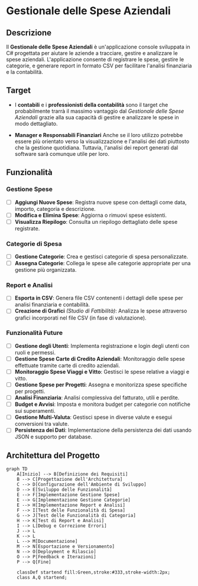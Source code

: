 # Gestionale delle Spese Aziendali

## Descrizione

Il **Gestionale delle Spese Aziendali** è un'applicazione console sviluppata in C# progettata per aiutare le aziende a tracciare, gestire e analizzare le spese aziendali. L'applicazione consente di registrare le spese, gestire le categorie, e generare report in formato CSV per facilitare l'analisi finanziaria e la contabilità.

## Target
 - I **contabili** e i **professionisti della contabilità** sono il target che probabilmente trarrà il massimo vantaggio dal *Gestionale delle Spese Aziendali* grazie alla sua capacità di gestire e analizzare le spese in modo dettagliato.

 - **Manager e Responsabili Finanziari**  Anche se il loro utilizzo potrebbe essere più orientato verso la visualizzazione e l'analisi dei dati piuttosto che la gestione quotidiana. Tuttavia, l'analisi dei report generati dal software sarà comunque utile per loro.

## Funzionalità

### Gestione Spese
- [ ]  **Aggiungi Nuove Spese**: Registra nuove spese con dettagli come data, importo, categoria e descrizione.
- [ ]  **Modifica e Elimina Spese**: Aggiorna o rimuovi spese esistenti.
- [ ]  **Visualizza Riepilogo**: Consulta un riepilogo dettagliato delle spese registrate.

### Categorie di Spesa
- [ ]  **Gestione Categorie**: Crea e gestisci categorie di spesa personalizzate.
- [ ]  **Assegna Categorie**: Collega le spese alle categorie appropriate per una gestione più organizzata.

### Report e Analisi
- [ ]  **Esporta in CSV**: Genera file CSV contenenti i dettagli delle spese per analisi finanziaria e contabilità.
- [ ]  **Creazione di Grafici** *(Studio di Fattibilità)*: Analizza le spese attraverso grafici incorporati nel file CSV (in fase di valutazione).

### Funzionalità Future
- [ ]  **Gestione degli Utenti**: Implementa registrazione e login degli utenti con ruoli e permessi.
- [ ]  **Gestione Spese Carte di Credito Aziendali**: Monitoraggio delle spese effettuate tramite carte di credito aziendali.
- [ ]  **Monitoraggio Spese Viaggi e Vitto**: Gestisci le spese relative a viaggi e vitto.
- [ ]  **Gestione Spese per Progetti**: Assegna e monitorizza spese specifiche per progetti.
- [ ]  **Analisi Finanziaria**: Analisi complessiva del fatturato, utili e perdite.
- [ ]  **Budget e Avvisi**: Imposta e monitora budget per categorie con notifiche sui superamenti.
- [ ]  **Gestione Multi-Valuta**: Gestisci spese in diverse valute e esegui conversioni tra valute.
- [ ]  **Persistenza dei Dati**: Implementazione della persistenza dei dati usando JSON e supporto per database.

## Architettura del Progetto

```mermaid
graph TD
    A[Inizio] --> B[Definizione dei Requisiti]
    B --> C[Progettazione dell'Architettura]
    C --> D[Configurazione dell'Ambiente di Sviluppo]
    D --> E[Sviluppo delle Funzionalità]
    E --> F[Implementazione Gestione Spese]
    E --> G[Implementazione Gestione Categorie]
    E --> H[Implementazione Report e Analisi]
    F --> I[Test delle Funzionalità di Spesa]
    G --> J[Test delle Funzionalità di Categoria]
    H --> K[Test di Report e Analisi]
    I --> L[Debug e Correzione Errori]
    J --> L
    K --> L
    L --> M[Documentazione]
    M --> N[Esportazione e Versionamento]
    N --> O[Deployment e Rilascio]
    O --> P[Feedback e Iterazioni]
    P --> Q[Fine]

    classDef startend fill:Green,stroke:#333,stroke-width:2px;
    class A,Q startend;
```